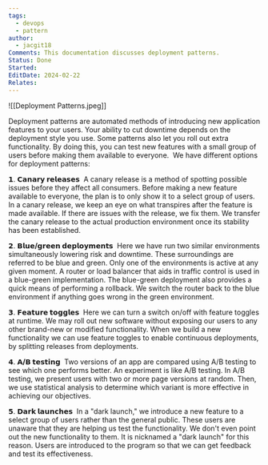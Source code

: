 ```yaml
---
tags:
  - devops
  - pattern
author:
  - jacgit18
Comments: This documentation discusses deployment patterns.
Status: Done
Started: 
EditDate: 2024-02-22
Relates:
---
```

![[Deployment Patterns.jpeg]]

Deployment patterns are automated methods of introducing new application features to your users. Your ability to cut downtime depends on the deployment style you use. Some patterns also let you roll out extra functionality. By doing this, you can test new features with a small group of users before making them available to everyone.  We have different options for deployment patterns:  

𝟭. **𝗖𝗮𝗻𝗮𝗿𝘆 𝗿𝗲𝗹𝗲𝗮𝘀𝗲𝘀**  A canary release is a method of spotting possible issues before they affect all consumers. Before making a new feature available to everyone, the plan is to only show it to a select group of users. In a canary release, we keep an eye on what transpires after the feature is made available. If there are issues with the release, we fix them. We transfer the canary release to the actual production environment once its stability has been established.  

𝟮. **𝗕𝗹𝘂𝗲/𝗴𝗿𝗲𝗲𝗻 𝗱𝗲𝗽𝗹𝗼𝘆𝗺𝗲𝗻𝘁𝘀**  Here we have run two similar environments simultaneously lowering risk and downtime. These surroundings are referred to be blue and green. Only one of the environments is active at any given moment. A router or load balancer that aids in traffic control is used in a blue-green implementation. The blue-green deployment also provides a quick means of performing a rollback. We switch the router back to the blue environment if anything goes wrong in the green environment.  

𝟯. **𝗙𝗲𝗮𝘁𝘂𝗿𝗲 𝘁𝗼𝗴𝗴𝗹𝗲𝘀**  Here we can turn a switch on/off with feature toggles at runtime. We may roll out new software without exposing our users to any other brand-new or modified functionality. When we build a new functionality we can use feature toggles to enable continuous deployments, by splitting releases from deployments.  

𝟰. **𝗔/𝗕 𝘁𝗲𝘀𝘁𝗶𝗻𝗴**  Two versions of an app are compared using A/B testing to see which one performs better. An experiment is like A/B testing. In A/B testing, we present users with two or more page versions at random. Then, we use statistical analysis to determine which variant is more effective in achieving our objectives.  

𝟱. **𝗗𝗮𝗿𝗸 𝗹𝗮𝘂𝗻𝗰𝗵𝗲𝘀**  In a "dark launch," we introduce a new feature to a select group of users rather than the general public. These users are unaware that they are helping us test the functionality. We don't even point out the new functionality to them. It is nicknamed a "dark launch" for this reason. Users are introduced to the program so that we can get feedback and test its effectiveness.